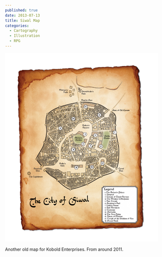 ```yaml
---
published: true
date: 2013-07-13
title: Siwal Map
categories:
  - Cartography
  - Illustration
  - RPG
---
```

![](/uploads/CityOfSiwal_01.png)

Another old map for Kobold Enterprises. From around 2011.